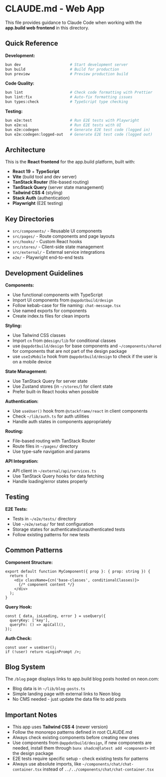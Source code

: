 # CLAUDE.md - Web App

This file provides guidance to Claude Code when working with the **app.build web frontend** in this directory.

## Quick Reference

**Development:**

```bash
bun dev                      # Start development server
bun build                    # Build for production
bun preview                  # Preview production build
```

**Code Quality:**

```bash
bun lint                     # Check code formatting with Prettier
bun lint:fix                 # Auto-fix formatting issues
bun types:check              # TypeScript type checking
```

**Testing:**

```bash
bun e2e:test                 # Run E2E tests with Playwright
bun e2e:ui                   # Run E2E tests with UI
bun e2e:codegen              # Generate E2E test code (logged in)
bun e2e:codegen:logged-out   # Generate E2E test code (logged out)
```

## Architecture

This is the **React frontend** for the app.build platform, built with:

- **React 19** + **TypeScript**
- **Vite** (build tool and dev server)
- **TanStack Router** (file-based routing)
- **TanStack Query** (server state management)
- **Tailwind CSS 4** (styling)
- **Stack Auth** (authentication)
- **Playwright** (E2E testing)

## Key Directories

- `src/components/` - Reusable UI components
- `src/pages/` - Route components and page layouts
- `src/hooks/` - Custom React hooks
- `src/stores/` - Client-side state management
- `src/external/` - External service integrations
- `e2e/` - Playwright end-to-end tests

## Development Guidelines

**Components:**

- Use functional components with TypeScript
- Import UI components from `@appdotbuild/design`
- Follow kebab-case for file naming: `chat-message.tsx`
- Use named exports for components
- Create index.ts files for clean imports

**Styling:**

- Use Tailwind CSS classes
- Import `cn` from `@design/lib` for conditional classes
- use `@appdotbuild/design` for base components and `~/components/shared` for components that are not part of the design package
- use `useIsMobile` hook from `@appdotbuild/design` to check if the user is on a mobile device

**State Management:**

- Use TanStack Query for server state
- Use Zustand stores (in `~/stores/`) for client state
- Prefer built-in React hooks when possible

**Authentication:**

- Use `useUser()` hook from `@stackframe/react` in client components
- Check `~/lib/auth.ts` for auth utilities
- Handle auth states in components appropriately

**Routing:**

- File-based routing with TanStack Router
- Route files in `~/pages/` directory
- Use type-safe navigation and params

**API Integration:**

- API client in `~/external/api/services.ts`
- Use TanStack Query hooks for data fetching
- Handle loading/error states properly

## Testing

**E2E Tests:**

- Tests in `~/e2e/tests/` directory
- Use `~/e2e/setup/` for test configuration
- Storage states for authenticated/unauthenticated tests
- Follow existing patterns for new tests

## Common Patterns

**Component Structure:**

```tsx
export default function MyComponent({ prop }: { prop: string }) {
  return (
    <div className={cn('base-classes', conditionalClasses)}>
      {/* component content */}
    </div>
  );
}
```

**Query Hook:**

```tsx
const { data, isLoading, error } = useQuery({
  queryKey: ['key'],
  queryFn: () => apiCall(),
});
```

**Auth Check:**

```tsx
const user = useUser();
if (!user) return <LoginPrompt />;
```

## Blog System

The `/blog` page displays links to app.build blog posts hosted on neon.com:

- Blog data is in `~/lib/blog-posts.ts`
- Simple landing page with external links to Neon blog
- No CMS needed - just update the data file to add posts

## Important Notes

- This app uses **Tailwind CSS 4** (newer version)
- Follow the monorepo patterns defined in root CLAUDE.md
- Always check existing components before creating new ones
- Use components from `@appdotbuild/design`, if new components are needed, install them through `bunx shadcn@latest add <component>` int the design package
- E2E tests require specific setup - check existing tests for patterns
- Always use absolute imports, like `~/components/chat/chat-container.tsx` instead of `../../components/chat/chat-container.tsx`
